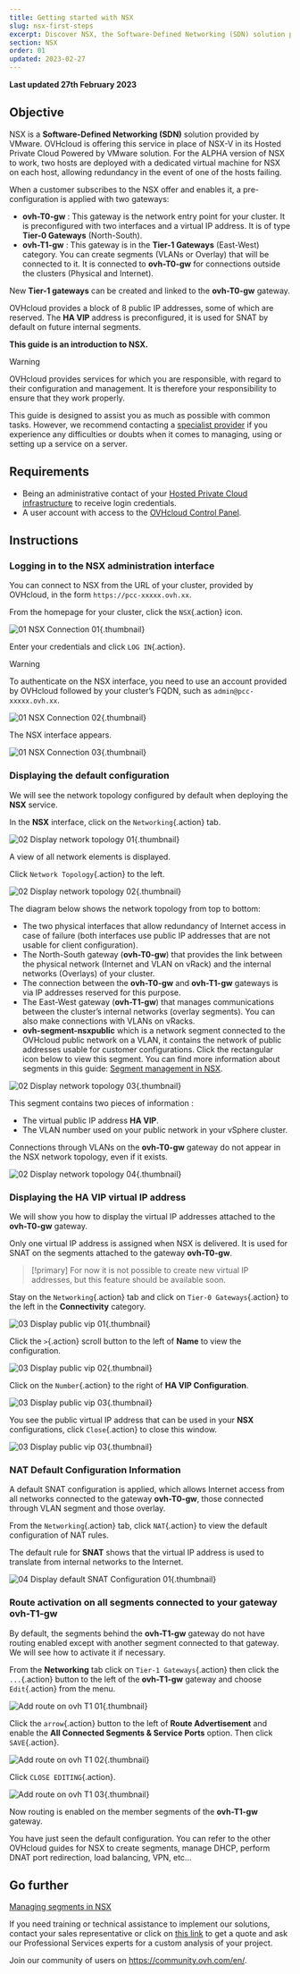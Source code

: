 ```yaml
---
title: Getting started with NSX
slug: nsx-first-steps
excerpt: Discover NSX, the Software-Defined Networking (SDN) solution provided by VMware.
section: NSX
order: 01
updated: 2023-02-27
---
```


**Last updated 27th February 2023**

## Objective

NSX is a **Software-Defined Networking (SDN)** solution provided by VMware. OVHcloud is offering this service in place of NSX-V in its Hosted Private Cloud Powered by VMware solution. For the ALPHA version of NSX to work, two hosts are deployed with a dedicated virtual machine for NSX on each host, allowing redundancy in the event of one of the hosts failing.

When a customer subscribes to the NSX offer and enables it, a pre-configuration is applied with two gateways:

- **ovh-T0-gw** : This gateway is the network entry point for your cluster. It is preconfigured with two interfaces and a virtual IP address. It is of type **Tier-0 Gateways** (North-South).
- **ovh-T1-gw** : This gateway is in the **Tier-1 Gateways** (East-West) category. You can create segments (VLANs or Overlay) that will be connected to it. It is connected to **ovh-T0-gw** for connections outside the clusters (Physical and Internet).

New **Tier-1 gateways** can be created and linked to the **ovh-T0-gw** gateway.

OVHcloud provides a block of 8 public IP addresses, some of which are reserved. The **HA VIP** address is preconfigured, it is used for SNAT by default on future internal segments.

**This guide is an introduction to NSX.**

> [!warning]
> OVHcloud provides services for which you are responsible, with regard to their configuration and management. It is therefore your responsibility to ensure that they work properly.
>
> This guide is designed to assist you as much as possible with common tasks. However, we recommend contacting a [specialist provider](https://partner.ovhcloud.com/en-sg/directory/) if you experience any difficulties or doubts when it comes to managing, using or setting up a service on a server.
>

## Requirements

- Being an administrative contact of your [Hosted Private Cloud infrastructure](https://www.ovhcloud.com/en-sg/enterprise/products/hosted-private-cloud/) to receive login credentials.
- A user account with access to the [OVHcloud Control Panel](https://ca.ovh.com/auth/?action=gotomanager&from=https://www.ovh.com/sg/&ovhSubsidiary=sg).

## Instructions

### Logging in to the NSX administration interface

You can connect to NSX from the URL of your cluster, provided by OVHcloud, in the form `https://pcc-xxxxx.ovh.xx`.

From the homepage for your cluster, click the `NSX`{.action} icon.

![01 NSX Connection 01](images/01-nsxt-connection01.png){.thumbnail}

Enter your credentials and click `LOG IN`{.action}.

> [!warning]
> To authenticate on the NSX interface, you need to use an account provided by OVHcloud followed by your cluster’s FQDN, such as `admin@pcc-xxxxx.ovh.xx`.
>

![01 NSX Connection 02](images/01-nsxt-connection02.png){.thumbnail}

The NSX interface appears.

![01 NSX Connection 03](images/01-nsxt-connection03.png){.thumbnail}

### Displaying the default configuration

We will see the network topology configured by default when deploying the **NSX** service.

In the **NSX** interface, click on the `Networking`{.action} tab.

![02 Display network topology 01](images/02-display-network-topology01.png){.thumbnail}

A view of all network elements is displayed.

Click `Network Topology`{.action} to the left.

![02 Display network topology 02](images/02-display-network-topology02.png){.thumbnail}

The diagram below shows the network topology from top to bottom:

- The two physical interfaces that allow redundancy of Internet access in case of failure (both interfaces use public IP addresses that are not usable for client configuration).
- The North-South gateway (**ovh-T0-gw**) that provides the link between the physical network (Internet and VLAN on vRack) and the internal networks (Overlays) of your cluster.
- The connection between the **ovh-T0-gw** and **ovh-T1-gw** gateways is via IP addresses reserved for this purpose.
- The East-West gateway (**ovh-T1-gw**) that manages communications between the cluster’s internal networks (overlay segments). You can also make connections with VLANs on vRacks.
-  **ovh-segment-nsxpublic** which is a network segment connected to the OVHcloud public network on a VLAN, it contains the network of public addresses usable for customer configurations. Click the rectangular icon below to view this segment. You can find more information about segments in this guide: [Segment management in NSX](https://docs.ovh.com/sg/en/private-cloud/nsx-segment-management).

![02 Display network topology 03](images/02-display-network-topology03.png){.thumbnail}

This segment contains two pieces of information :

- The virtual public IP address **HA VIP**.
- The VLAN number used on your public network in your vSphere cluster.

Connections through VLANs on the **ovh-T0-gw** gateway do not appear in the NSX network topology, even if it exists.

![02 Display network topology 04](images/02-display-network-topology04.png){.thumbnail}

### Displaying the HA VIP virtual IP address

We will show you how to display the virtual IP addresses attached to the **ovh-T0-gw** gateway.

Only one virtual IP address is assigned when NSX is delivered. It is used for SNAT on the segments attached to the gateway **ovh-T0-gw**.

> [!primary]
> For now it is not possible to create new virtual IP addresses, but this feature should be available soon.
> 

Stay on the `Networking`{.action} tab and click on `Tier-0 Gateways`{.action} to the left in the **Connectivity** category.

![03 Display public vip 01](images/03-display-public-vip01.png){.thumbnail}

Click the `>`{.action} scroll button to the left of **Name** to view the configuration.

![03 Display public vip 02](images/03-display-public-vip02.png){.thumbnail}

Click on the `Number`{.action} to the right of **HA VIP Configuration**.

![03 Display public vip 03](images/03-display-public-vip03.png){.thumbnail}

You see the public virtual IP address that can be used in your **NSX** configurations, click `Close`{.action} to close this window.

![03 Display public vip 03](images/03-display-public-vip04.png){.thumbnail}

### NAT Default Configuration Information

A default SNAT configuration is applied, which allows Internet access from all networks connected to the gateway **ovh-T0-gw**, those connected through VLAN segment and those overlay.

From the `Networking`{.action} tab, click `NAT`{.action} to view the default configuration of NAT rules.

The default rule for **SNAT** shows that the virtual IP address is used to translate from internal networks to the Internet.

![04 Display default SNAT Configuration 01](images/04-display-default-nat-configuration01.png){.thumbnail}

### Route activation on all segments connected to your gateway ovh-T1-gw

By default, the segments behind the **ovh-T1-gw** gateway do not have routing enabled except with another segment connected to that gateway. We will see how to activate it if necessary.

From the **Networking** tab click on `Tier-1 Gateways`{.action} then click the `...`{.action} button to the left of the **ovh-T1-gw** gateway and choose `Edit`{.action} from the menu.

![Add route on ovh T1 01](images/05-activate-route-on-ovh-t1-gw01.png){.thumbnail}

Click the `arrow`{.action} button to the left of **Route Advertisement** and enable the **All Connected Segments & Service Ports** option. Then click `SAVE`{.action}.

![Add route on ovh T1 02](images/05-activate-route-on-ovh-t1-gw02.png){.thumbnail}

Click `CLOSE EDITING`{.action}.

![Add route on ovh T1 03](images/05-activate-route-on-ovh-t1-gw03.png){.thumbnail}

Now routing is enabled on the member segments of the **ovh-T1-gw** gateway.

You have just seen the default configuration. You can refer to the other OVHcloud guides for NSX to create segments, manage DHCP, perform DNAT port redirection, load balancing, VPN, etc...

## Go further <a name="gofurther"></a>

[Managing segments in NSX](https://docs.ovh.com/sg/en/private-cloud/nsx-segment-management)

If you need training or technical assistance to implement our solutions, contact your sales representative or click on [this link](https://www.ovhcloud.com/en-sg/professional-services/) to get a quote and ask our Professional Services experts for a custom analysis of your project.

Join our community of users on <https://community.ovh.com/en/>.
